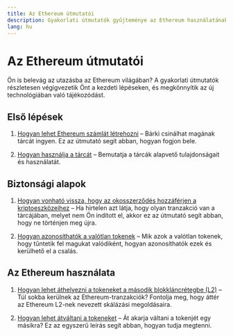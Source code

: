 ```yaml
---
title: Az Ethereum útmutatói
description: Gyakorlati útmutatók gyűjteménye az Ethereum használatának alapjairól kezdők számára.
lang: hu
---
```


# Az Ethereum útmutatói

Ön is belevág az utazásba az Ethereum világában? A gyakorlati útmutatók részletesen végigvezetik Önt a kezdeti lépéseken, és megkönnyítik az új technológiában való tájékozódást.

## Első lépések

1. [Hogyan lehet Ethereum számlát létrehozni](/guides/how-to-create-an-ethereum-account/) – Bárki csinálhat magának tárcát ingyen. Ez az útmutató segít abban, hogyan fogjon bele.

2. [Hogyan használja a tárcát](/guides/how-to-use-a-wallet/) – Bemutatja a tárcák alapvető tulajdonságait és használatát.

## Biztonsági alapok

1. [Hogyan vonható vissza, hogy az okosszerződés hozzáférjen a kriptoeszközeihez](/guides/how-to-revoke-token-access/) – Ha hirtelen azt látja, hogy olyan tranzakció van a tárcájában, melyet nem Ön indított el, akkor ez az útmutató segít abban, hogy ne történjen meg újra.

2. [Hogyan azonosíthatók a valótlan tokenek](/guides/how-to-id-scam-tokens/) – Mik azok a valótlan tokenek, hogy tűntetik fel magukat valódiként, hogyan azonosíthatók ezek és kerülhető el a csalás.

## Az Ethereum használata

1. [Hogyan lehet áthelyezni a tokeneket a második blokkláncrétegbe (L2)](/guides/how-to-use-a-bridge/) – Túl sokba kerülnek az Ethereum-tranzakciók? Fontolja meg, hogy áttér az Ethereum L2-nek nevezett skálázási megoldásaira.

2. [Hogyan lehet átváltani a tokeneket](/guides/how-to-swap-tokens/) – Át akarja váltani a tokenjét egy másikra? Ez az egyszerű leírás segít abban, hogyan tudja megtenni.

